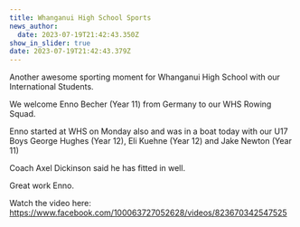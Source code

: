 ```yaml
---
title: Whanganui High School Sports
news_author:
  date: 2023-07-19T21:42:43.350Z
show_in_slider: true
date: 2023-07-19T21:42:43.379Z
---
```

Another awesome sporting moment for Whanganui High School with our International Students.

We welcome Enno Becher (Year 11) from Germany to our WHS Rowing Squad.

Enno [](<>)started at WHS on Monday also and was in a boat today with our U17 Boys George Hughes (Year 12), Eli Kuehne (Year 12) and Jake Newton (Year 11)

Coach Axel Dickinson said he has fitted in well. 

Great work Enno. 

Watch the video here: <https://www.facebook.com/100063727052628/videos/823670342547525>



![]()